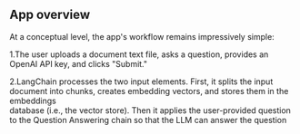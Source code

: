 ## App overview
   
At a conceptual level, the app's workflow remains impressively simple:
   
  1.The user uploads a document text file, asks a question, provides an OpenAI API key, and clicks "Submit."
      
  2.LangChain processes the two input elements. First, it splits the input document into chunks, creates embedding vectors, and stores them in the embeddings    
         database (i.e., the vector store). Then it applies the user-provided question to the Question Answering chain so that the LLM can answer the question


